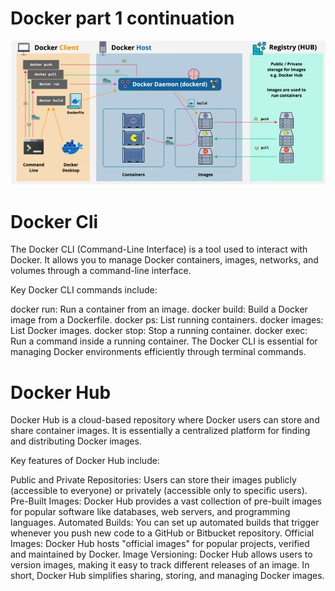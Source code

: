 # Docker part 1 continuation
![alt text](../docker_intro/image.png)



# Docker Cli

The Docker CLI (Command-Line Interface) is a tool used to interact with Docker. It allows you to manage Docker containers, images, networks, and volumes through a command-line interface.

Key Docker CLI commands include:

docker run: Run a container from an image.
docker build: Build a Docker image from a Dockerfile.
docker ps: List running containers.
docker images: List Docker images.
docker stop: Stop a running container.
docker exec: Run a command inside a running container.
The Docker CLI is essential for managing Docker environments efficiently through terminal commands.

# Docker Hub

Docker Hub is a cloud-based repository where Docker users can store and share container images. It is essentially a centralized platform for finding and distributing Docker images.

Key features of Docker Hub include:

Public and Private Repositories: Users can store their images publicly (accessible to everyone) or privately (accessible only to specific users).
Pre-Built Images: Docker Hub provides a vast collection of pre-built images for popular software like databases, web servers, and programming languages.
Automated Builds: You can set up automated builds that trigger whenever you push new code to a GitHub or Bitbucket repository.
Official Images: Docker Hub hosts "official images" for popular projects, verified and maintained by Docker.
Image Versioning: Docker Hub allows users to version images, making it easy to track different releases of an image.
In short, Docker Hub simplifies sharing, storing, and managing Docker images.